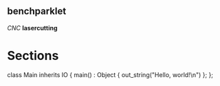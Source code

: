 ## benchparklet
_CNC_
**lasercutting**
# Sections 

class Main inherits IO {
  main() : Object {
    out_string("Hello, world!\n")
  };
};
